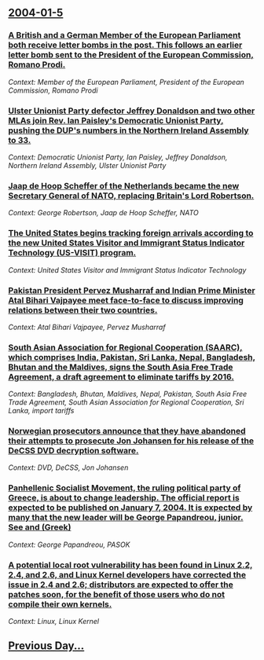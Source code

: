 ## [2004-01-5](/news/2004/01/5/index.md)

### [ A British and a German Member of the European Parliament both receive letter bombs in the post. This follows an earlier letter bomb sent to the President of the European Commission, Romano Prodi.](/news/2004/01/5/a-british-and-a-german-member-of-the-european-parliament-both-receive-letter-bombs-in-the-post-this-follows-an-earlier-letter-bomb-sent-to.md)
_Context: Member of the European Parliament, President of the European Commission, Romano Prodi_

### [ Ulster Unionist Party defector Jeffrey Donaldson and two other MLAs join Rev. Ian Paisley's Democratic Unionist Party, pushing the DUP's numbers in the Northern Ireland Assembly to 33.](/news/2004/01/5/ulster-unionist-party-defector-jeffrey-donaldson-and-two-other-mlas-join-rev-ian-paisley-s-democratic-unionist-party-pushing-the-dup-s-nu.md)
_Context: Democratic Unionist Party, Ian Paisley, Jeffrey Donaldson, Northern Ireland Assembly, Ulster Unionist Party_

### [ Jaap de Hoop Scheffer of the Netherlands became the new Secretary General of NATO, replacing Britain's Lord Robertson.](/news/2004/01/5/jaap-de-hoop-scheffer-of-the-netherlands-became-the-new-secretary-general-of-nato-replacing-britain-s-lord-robertson.md)
_Context: George Robertson, Jaap de Hoop Scheffer, NATO_

### [ The United States begins tracking foreign arrivals according to the new United States Visitor and Immigrant Status Indicator Technology (US-VISIT) program.](/news/2004/01/5/the-united-states-begins-tracking-foreign-arrivals-according-to-the-new-united-states-visitor-and-immigrant-status-indicator-technology-us.md)
_Context: United States Visitor and Immigrant Status Indicator Technology_

### [ Pakistan President Pervez Musharraf and Indian Prime Minister Atal Bihari Vajpayee meet face-to-face to discuss improving relations between their two countries.](/news/2004/01/5/pakistan-president-pervez-musharraf-and-indian-prime-minister-atal-bihari-vajpayee-meet-face-to-face-to-discuss-improving-relations-between.md)
_Context: Atal Bihari Vajpayee, Pervez Musharraf_

### [ South Asian Association for Regional Cooperation (SAARC), which comprises India, Pakistan, Sri Lanka, Nepal, Bangladesh, Bhutan and the Maldives, signs the South Asia Free Trade Agreement, a draft agreement to eliminate tariffs by 2016.](/news/2004/01/5/south-asian-association-for-regional-cooperation-saarc-which-comprises-india-pakistan-sri-lanka-nepal-bangladesh-bhutan-and-the-mal.md)
_Context: Bangladesh, Bhutan, Maldives, Nepal, Pakistan, South Asia Free Trade Agreement, South Asian Association for Regional Cooperation, Sri Lanka, import tariffs_

### [ Norwegian prosecutors announce that they have abandoned their attempts to prosecute Jon Johansen for his release of the DeCSS DVD decryption software.](/news/2004/01/5/norwegian-prosecutors-announce-that-they-have-abandoned-their-attempts-to-prosecute-jon-johansen-for-his-release-of-the-decss-dvd-decryptio.md)
_Context: DVD, DeCSS, Jon Johansen_

### [ Panhellenic Socialist Movement, the ruling political party of Greece, is about to change leadership. The official report is expected to be published on January 7, 2004. It is expected by many that the new leader will be George Papandreou, junior. See and (Greek)](/news/2004/01/5/panhellenic-socialist-movement-the-ruling-political-party-of-greece-is-about-to-change-leadership-the-official-report-is-expected-to-be.md)
_Context: George Papandreou, PASOK_

### [ A potential local root vulnerability has been found in Linux 2.2, 2.4, and 2.6, and Linux Kernel developers have corrected the issue in 2.4 and 2.6; distributors are expected to offer the patches soon, for the benefit of those users who do not compile their own kernels.](/news/2004/01/5/a-potential-local-root-vulnerability-has-been-found-in-linux-2-2-2-4-and-2-6-and-linux-kernel-developers-have-corrected-the-issue-in-2-4.md)
_Context: Linux, Linux Kernel_

## [Previous Day...](/news/2004/01/4/index.md)


